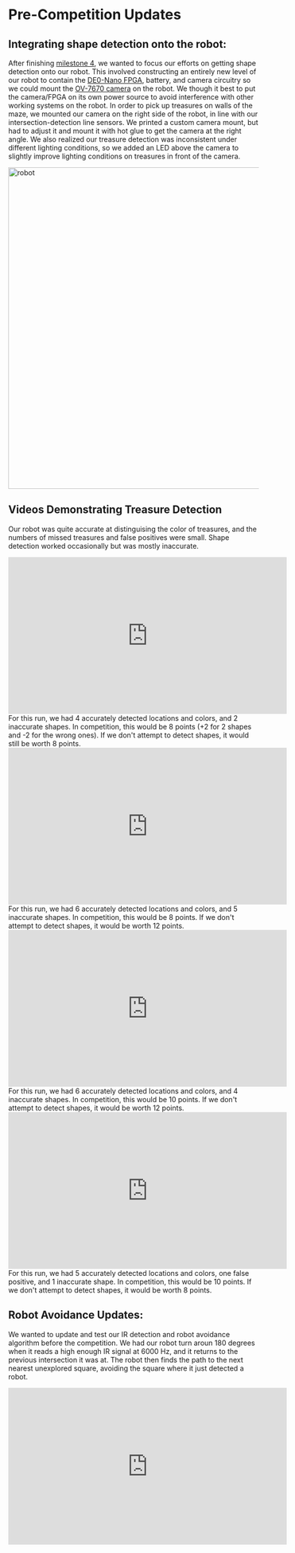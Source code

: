 # Pre-Competition Updates

## Integrating shape detection onto the robot:

After finishing [milestone 4](../Milestones/Milestone4.md), we wanted to focus our efforts on getting shape detection onto our robot. This involved constructing an entirely new level of our robot to contain the [DE0-Nano FPGA](http://www.ti.com/lit/ug/tidu737/tidu737.pdf), battery, and camera circuitry so we could mount the [OV-7670 camera](http://web.mit.edu/6.111/www/f2016/tools/OV7670_2006.pdf) on the robot. We though it best to put the camera/FPGA on its own power source to avoid interference with other working systems on the robot. In order to pick up treasures on walls of the maze, we mounted our camera on the right side of the robot, in line with our intersection-detection line sensors. We printed a custom camera mount, but had to adjust it and mount it with hot glue to get the camera at the right angle. We also realized our treasure detection was inconsistent under different lighting conditions, so we added an LED above the camera to slightly improve lighting conditions on treasures in front of the camera.

<img width="646" alt="robot" src="https://user-images.githubusercontent.com/12742304/49557189-d845ac00-f8d4-11e8-818d-6e9d9c53fe43.jpeg">

## Videos Demonstrating Treasure Detection
Our robot was quite accurate at distinguising the color of treasures, and the numbers of missed treasures and false positives were small. Shape detection worked occasionally but was mostly inaccurate. 

<iframe width="560" height="315" src="https://www.youtube.com/embed/HzJs7IEtQ9A" frameborder="0" allow="accelerometer; autoplay; encrypted-media; gyroscope; picture-in-picture" allowfullscreen></iframe>
For this run, we had 4 accurately detected locations and colors, and 2 inaccurate shapes. In competition, this would be 8 points (+2 for 2 shapes and -2 for the wrong ones). If we don't attempt to detect shapes, it would still be worth 8 points.
&nbsp;

<iframe width="560" height="315" src="https://www.youtube.com/embed/Vtmck79LdVs" frameborder="0" allow="accelerometer; autoplay; encrypted-media; gyroscope; picture-in-picture" allowfullscreen></iframe>
For this run, we had 6 accurately detected locations and colors, and 5 inaccurate shapes. In competition, this would be 8 points. If we don't attempt to detect shapes, it would be worth 12 points.
&nbsp;

<iframe width="560" height="315" src="https://www.youtube.com/embed/Cj8_2oRjutA" frameborder="0" allow="accelerometer; autoplay; encrypted-media; gyroscope; picture-in-picture" allowfullscreen></iframe>
For this run, we had 6 accurately detected locations and colors, and 4 inaccurate shapes. In competition, this would be 10 points. If we don't attempt to detect shapes, it would be worth 12 points.
&nbsp;

<iframe width="560" height="315" src="https://www.youtube.com/embed/A5Kt-bS-FXg" frameborder="0" allow="accelerometer; autoplay; encrypted-media; gyroscope; picture-in-picture" allowfullscreen></iframe>
For this run, we had 5 accurately detected locations and colors, one false positive, and 1 inaccurate shape. In competition, this would be 10 points. If we don't attempt to detect shapes, it would be worth 8 points.

## Robot Avoidance Updates:

We wanted to update and test our IR detection and robot avoidance algorithm before the competition. We had our robot turn aroun 180 degrees when it reads a high enough IR signal at 6000 Hz, and it returns to the previous intersection it was at. The robot then finds the path to the next nearest unexplored square, avoiding the square where it just detected a robot. 

<iframe width="560" height="315" src="https://www.youtube.com/embed/qCYuCaHZuYs" frameborder="0" allow="accelerometer; autoplay; encrypted-media; gyroscope; picture-in-picture" allowfullscreen></iframe>

&nbsp;

